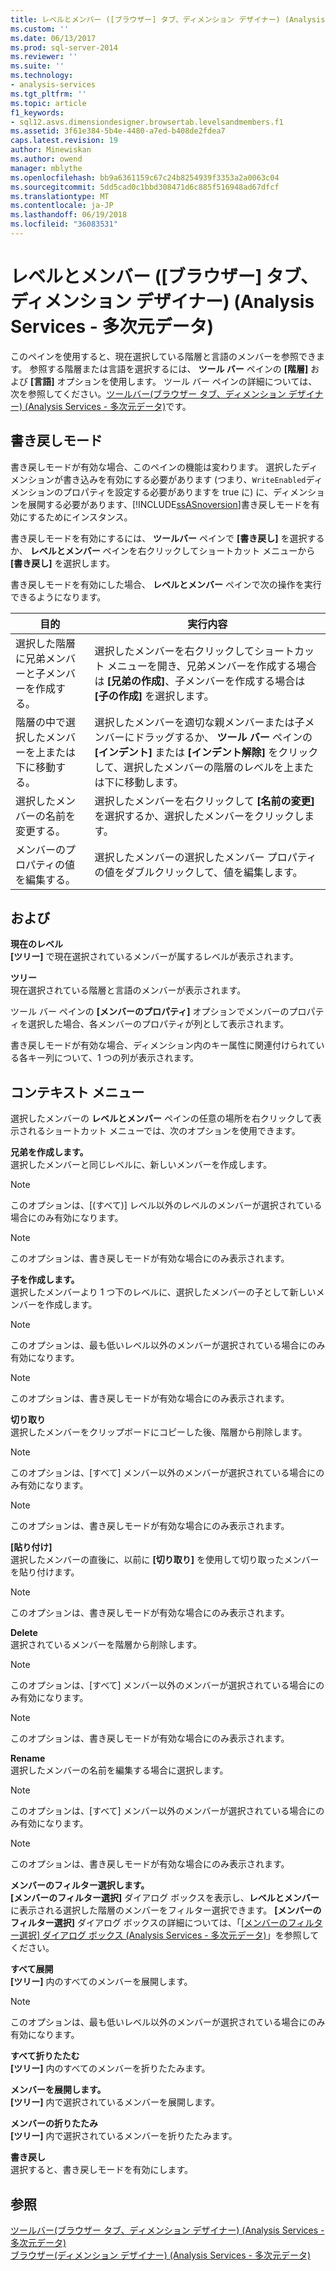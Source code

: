 ```yaml
---
title: レベルとメンバー ([ブラウザー] タブ、ディメンション デザイナー) (Analysis Services - 多次元データ) |Microsoft ドキュメント
ms.custom: ''
ms.date: 06/13/2017
ms.prod: sql-server-2014
ms.reviewer: ''
ms.suite: ''
ms.technology:
- analysis-services
ms.tgt_pltfrm: ''
ms.topic: article
f1_keywords:
- sql12.asvs.dimensiondesigner.browsertab.levelsandmembers.f1
ms.assetid: 3f61e384-5b4e-4480-a7ed-b408de2fdea7
caps.latest.revision: 19
author: Minewiskan
ms.author: owend
manager: mblythe
ms.openlocfilehash: bb9a6361159c67c24b8254939f3353a2a0063c04
ms.sourcegitcommit: 5dd5cad0c1bbd308471d6c885f516948ad67dfcf
ms.translationtype: MT
ms.contentlocale: ja-JP
ms.lasthandoff: 06/19/2018
ms.locfileid: "36083531"
---
```

# <a name="level-and-members-browser-tab-dimension-designer-analysis-services---multidimensional-data"></a>レベルとメンバー ([ブラウザー] タブ、ディメンション デザイナー) (Analysis Services - 多次元データ)
  このペインを使用すると、現在選択している階層と言語のメンバーを参照できます。 参照する階層または言語を選択するには、 **ツール バー** ペインの **[階層]** および **[言語]** オプションを使用します。 ツール バー ペインの詳細については、次を参照してください。[ツールバー&#40;ブラウザー タブ、ディメンション デザイナー&#41; &#40;Analysis Services - 多次元データ&#41;](toolbar-browser-tab-dimension-designer-analysis-services-multidimensional-data.md)です。  
  
## <a name="writeback-mode"></a>書き戻しモード  
 書き戻しモードが有効な場合、このペインの機能は変わります。 選択したディメンションが書き込みを有効にする必要があります (つまり、`WriteEnabled`ディメンションのプロパティを設定する必要がありますを true に) に、ディメンションを展開する必要があります、[!INCLUDE[ssASnoversion](../includes/ssasnoversion-md.md)]書き戻しモードを有効にするためにインスタンス。  
  
 書き戻しモードを有効にするには、 **ツールバー** ペインで **[書き戻し]** を選択するか、 **レベルとメンバー** ペインを右クリックしてショートカット メニューから **[書き戻し]** を選択します。  
  
 書き戻しモードを有効にした場合、 **レベルとメンバー** ペインで次の操作を実行できるようになります。  
  
|目的|実行内容|  
|-----------|-------------|  
|選択した階層に兄弟メンバーと子メンバーを作成する。|選択したメンバーを右クリックしてショートカット メニューを開き、兄弟メンバーを作成する場合は **[兄弟の作成]**、子メンバーを作成する場合は **[子の作成]** を選択します。|  
|階層の中で選択したメンバーを上または下に移動する。|選択したメンバーを適切な親メンバーまたは子メンバーにドラッグするか、 **ツール バー** ペインの **[インデント]** または **[インデント解除]** をクリックして、選択したメンバーの階層のレベルを上または下に移動します。|  
|選択したメンバーの名前を変更する。|選択したメンバーを右クリックして **[名前の変更]** を選択するか、選択したメンバーをクリックします。|  
|メンバーのプロパティの値を編集する。|選択したメンバーの選択したメンバー プロパティの値をダブルクリックして、値を編集します。|  
  
## <a name="options"></a>および  
 **現在のレベル**  
 **[ツリー]** で現在選択されているメンバーが属するレベルが表示されます。  
  
 **ツリー**  
 現在選択されている階層と言語のメンバーが表示されます。  
  
 ツール バー ペインの **[メンバーのプロパティ]** オプションでメンバーのプロパティを選択した場合、各メンバーのプロパティが列として表示されます。  
  
 書き戻しモードが有効な場合、ディメンション内のキー属性に関連付けられている各キー列について、1 つの列が表示されます。  
  
## <a name="context-menu"></a>コンテキスト メニュー  
 選択したメンバーの **レベルとメンバー** ペインの任意の場所を右クリックして表示されるショートカット メニューでは、次のオプションを使用できます。  
  
 **兄弟を作成します。**  
 選択したメンバーと同じレベルに、新しいメンバーを作成します。  
  
> [!NOTE]  
>  このオプションは、[(すべて)] レベル以外のレベルのメンバーが選択されている場合にのみ有効になります。  
  
> [!NOTE]  
>  このオプションは、書き戻しモードが有効な場合にのみ表示されます。  
  
 **子を作成します。**  
 選択したメンバーより 1 つ下のレベルに、選択したメンバーの子として新しいメンバーを作成します。  
  
> [!NOTE]  
>  このオプションは、最も低いレベル以外のメンバーが選択されている場合にのみ有効になります。  
  
> [!NOTE]  
>  このオプションは、書き戻しモードが有効な場合にのみ表示されます。  
  
 **切り取り**  
 選択したメンバーをクリップボードにコピーした後、階層から削除します。  
  
> [!NOTE]  
>  このオプションは、[すべて] メンバー以外のメンバーが選択されている場合にのみ有効になります。  
  
> [!NOTE]  
>  このオプションは、書き戻しモードが有効な場合にのみ表示されます。  
  
 **[貼り付け]**  
 選択したメンバーの直後に、以前に **[切り取り]** を使用して切り取ったメンバーを貼り付けます。  
  
> [!NOTE]  
>  このオプションは、書き戻しモードが有効な場合にのみ表示されます。  
  
 **Delete**  
 選択されているメンバーを階層から削除します。  
  
> [!NOTE]  
>  このオプションは、[すべて] メンバー以外のメンバーが選択されている場合にのみ有効になります。  
  
> [!NOTE]  
>  このオプションは、書き戻しモードが有効な場合にのみ表示されます。  
  
 **Rename**  
 選択したメンバーの名前を編集する場合に選択します。  
  
> [!NOTE]  
>  このオプションは、[すべて] メンバー以外のメンバーが選択されている場合にのみ有効になります。  
  
> [!NOTE]  
>  このオプションは、書き戻しモードが有効な場合にのみ表示されます。  
  
 **メンバーのフィルター選択します。**  
 **[メンバーのフィルター選択]** ダイアログ ボックスを表示し、**レベルとメンバー**に表示される選択した階層のメンバーをフィルター選択できます。 **[メンバーのフィルター選択]** ダイアログ ボックスの詳細については、「[[メンバーのフィルター選択] ダイアログ ボックス &#40;Analysis Services - 多次元データ&#41;](filter-members-dialog-box-analysis-services-multidimensional-data.md)」を参照してください。  
  
 **すべて展開**  
 **[ツリー]** 内のすべてのメンバーを展開します。  
  
> [!NOTE]  
>  このオプションは、最も低いレベル以外のメンバーが選択されている場合にのみ有効になります。  
  
 **すべて折りたたむ**  
 **[ツリー]** 内のすべてのメンバーを折りたたみます。  
  
 **メンバーを展開します。**  
 **[ツリー]** 内で選択されているメンバーを展開します。  
  
 **メンバーの折りたたみ**  
 **[ツリー]** 内で選択されているメンバーを折りたたみます。  
  
 **書き戻し**  
 選択すると、書き戻しモードを有効にします。  
  
## <a name="see-also"></a>参照  
 [ツールバー&#40;ブラウザー タブ、ディメンション デザイナー&#41; &#40;Analysis Services - 多次元データ&#41;](toolbar-browser-tab-dimension-designer-analysis-services-multidimensional-data.md)   
 [ブラウザー&#40;ディメンション デザイナー&#41; &#40;Analysis Services - 多次元データ&#41;](browser-dimension-designer-analysis-services-multidimensional-data.md)  
  
  